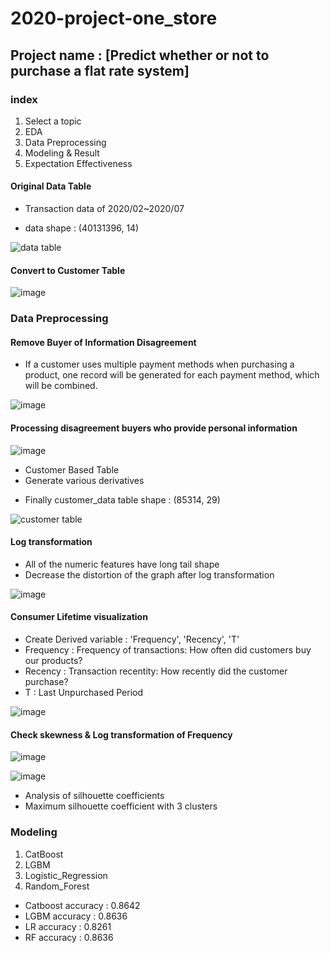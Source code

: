 # 2020-project-one_store

## Project name : [Predict whether or not to purchase a flat rate system]

### index
1. Select a topic
2. EDA
3. Data Preprocessing
4. Modeling & Result
5. Expectation Effectiveness

#### Original Data Table
* Transaction data of 2020/02~2020/07
- data shape : (40131396, 14)

![data table](https://user-images.githubusercontent.com/68583172/103009171-a5cd8100-4579-11eb-8444-418efde43e68.PNG)

#### Convert to Customer Table

![image](https://user-images.githubusercontent.com/68583172/103009120-85052b80-4579-11eb-8798-475ceae91ac8.png)

### Data Preprocessing
#### Remove Buyer of Information Disagreement
- If a customer uses multiple payment methods when purchasing a product, one record will be generated for each payment method, which will be combined.

![image](https://user-images.githubusercontent.com/68583172/103010377-95b6a100-457b-11eb-8e7e-fafc23c9e4c6.png)

#### Processing disagreement buyers who provide personal information

![image](https://user-images.githubusercontent.com/68583172/103010684-08c01780-457c-11eb-8ffb-903a9eda7965.png)


* Customer Based Table
* Generate various derivatives
- Finally customer_data table shape : (85314, 29)

![customer table](https://user-images.githubusercontent.com/68583172/103008544-a6194c80-4578-11eb-8393-e1f91eee92ed.PNG)

#### Log transformation
- All of the numeric features have long tail shape
- Decrease the distortion of the graph after log transformation

![image](https://user-images.githubusercontent.com/68583172/103011186-d9f67100-457c-11eb-84d0-8309a8027526.png)

#### Consumer Lifetime visualization
- Create Derived variable : 'Frequency', 'Recency', 'T'
- Frequency : Frequency of transactions: How often did customers buy our products?
- Recency : Transaction recentity: How recently did the customer purchase?
- T : Last Unpurchased Period

![image](https://user-images.githubusercontent.com/68583172/103011640-9cdeae80-457d-11eb-8b8f-6ff2635d0909.png)

#### Check skewness & Log transformation of Frequency
![image](https://user-images.githubusercontent.com/68583172/103011709-b7b12300-457d-11eb-8f88-f94a31366ffa.png)

![image](https://user-images.githubusercontent.com/68583172/103011997-3a39e280-457e-11eb-87c3-5713cb8e3beb.png)

- Analysis of silhouette coefficients
- Maximum silhouette coefficient with 3 clusters


### Modeling
1. CatBoost
2. LGBM
3. Logistic_Regression
4. Random_Forest

- Catboost accuracy : 0.8642
- LGBM accuracy : 0.8636
- LR accuracy : 0.8261
- RF accuracy : 0.8636

